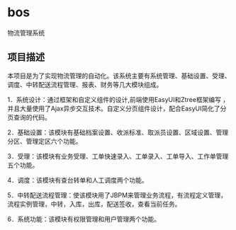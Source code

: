 # bos
物流管理系统


## 项目描述
本项目是为了实现物流管理的自动化。该系统主要有系统管理、基础设置、受理、调度、中转配送流程管理、报表、财务等几大模块组成。

1．系统设计：通过框架和自定义组件的设计,前端使用EasyUI和Ztree框架编写 ，并且大量使用了Ajax异步交互技术。自定义分页组件设计，配合EasyUI简化了分页查询的代码。

2．基础设置：该模块有基础档案设置、收派标准、取派员设置、区域设置、管理分区、管理定区六个功能。

3．受理：该模块有业务受理、工单快速录入、工单录入、工单导入、工作单管理五个功能。

4．调度：该模块有查台转单和人工调度两个功能。

5．中转配送流程管理：使该模块用了JBPM来管理业务流程，有流程定义管理，流程实例管理，中转，入库，出库，配送签收，查看当前任务。

6．系统功能：该模块有权限管理和用户管理两个功能。


